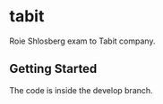 # tabit

Roie Shlosberg exam to Tabit company.

## Getting Started

The code is inside the develop branch.

